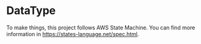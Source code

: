 # DataType

To make things, this project follows AWS State Machine. You can find more information in https://states-language.net/spec.html.


